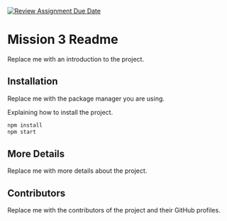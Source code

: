 [![Review Assignment Due Date](https://classroom.github.com/assets/deadline-readme-button-22041afd0340ce965d47ae6ef1cefeee28c7c493a6346c4f15d667ab976d596c.svg)](https://classroom.github.com/a/-_97V13W)
# Mission 3 Readme

Replace me with an introduction to the project.

## Installation

Replace me with the package manager you are using.

Explaining how to install the project.

```bash
npm install
npm start
```

## More Details

Replace me with more details about the project.


## Contributors

Replace me with the contributors of the project and their GitHub profiles.